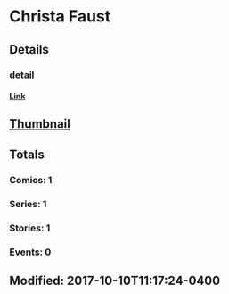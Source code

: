 # Christa  Faust 
## Details
### detail
#### [Link](http://marvel.com/comics/creators/13234/christa_faust?utm_campaign=apiRef&utm_source=225578a89fc76f3d20fbffda5d17a88d)
## [Thumbnail](http://i.annihil.us/u/prod/marvel/i/mg/b/40/image_not_available.jpg)
## Totals
### Comics: 1
### Series: 1
### Stories: 1
### Events: 0
## Modified: 2017-10-10T11:17:24-0400